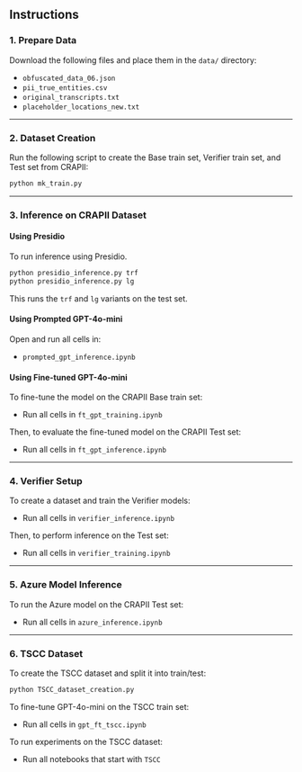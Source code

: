 
## Instructions

### 1. Prepare Data

Download the following files and place them in the `data/` directory:

- `obfuscated_data_06.json`
- `pii_true_entities.csv`
- `original_transcripts.txt`
- `placeholder_locations_new.txt`

---

### 2. Dataset Creation

Run the following script to create the Base train set, Verifier train set, and Test set from CRAPII:

```bash
python mk_train.py
```

---

### 3. Inference on CRAPII Dataset

#### Using Presidio

To run inference using Presidio.

```bash
python presidio_inference.py trf
python presidio_inference.py lg
```

This runs the `trf` and `lg` variants on the test set.

#### Using Prompted GPT-4o-mini

Open and run all cells in:

- `prompted_gpt_inference.ipynb`

#### Using Fine-tuned GPT-4o-mini

To fine-tune the model on the CRAPII Base train set:

- Run all cells in `ft_gpt_training.ipynb`

Then, to evaluate the fine-tuned model on the CRAPII Test set:

- Run all cells in `ft_gpt_inference.ipynb`

---

### 4. Verifier Setup

To create a dataset and train the Verifier models:

- Run all cells in `verifier_inference.ipynb`

Then, to perform inference on the Test set:

- Run all cells in `verifier_training.ipynb`

---

### 5. Azure Model Inference

To run the Azure model on the CRAPII Test set:

- Run all cells in `azure_inference.ipynb`

---

### 6. TSCC Dataset

To create the TSCC dataset and split it into train/test:

```bash
python TSCC_dataset_creation.py
```

To fine-tune GPT-4o-mini on the TSCC train set:

- Run all cells in `gpt_ft_tscc.ipynb`

To run experiments on the TSCC dataset:

- Run all notebooks that start with `TSCC`
